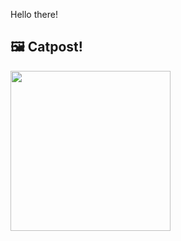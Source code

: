 Hello there!



## 🖼️ Catpost!

<sub>
    <img src="https://cdn2.thecatapi.com/images/6t9.jpg" height="256">
</sub>

